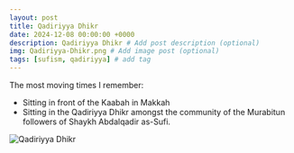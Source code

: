 ```yaml
---
layout: post
title: Qadiriyya Dhikr
date: 2024-12-08 00:00:00 +0000
description: Qadiriyya Dhikr # Add post description (optional)
img: Qadiriyya-Dhikr.png # Add image post (optional)
tags: [sufism, qadiriyya] # add tag
---
```


The most moving times I remember:
* Sitting in front of the Kaabah in Makkah
* Sitting in the Qadiriyya Dhikr amongst the community of the Murabitun followers of Shaykh Abdalqadir as-Sufi.

![Qadiriyya Dhikr]({{site.baseurl}}/assets/img/Qadiriyya-Dhikr.png)
